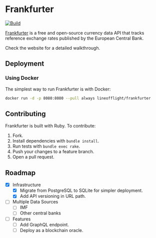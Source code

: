 # Frankfurter

[![Build](https://github.com/lineofflight/frankfurter/workflows/build/badge.svg)](https://github.com/lineofflight/frankfurter/actions)

[Frankfurter](https://frankfurter.dev) is a free and open-source currency data API that tracks reference exchange rates published by the European Central Bank.

Check the website for a detailed walkthrough.

## Deployment

### Using Docker

The simplest way to run Frankfurter is with Docker:

```bash
docker run -d -p 8080:8080 --pull always lineofflight/frankfurter
```

## Contributing

Frankfurter is built with Ruby. To contribute:

1. Fork.
2. Install dependencies with `bundle install`.
3. Run tests with `bundle exec rake`.
4. Push your changes to a feature branch.
5. Open a pull request.

## Roadmap

- [x] Infrastructure
  - [x] Migrate from PostgreSQL to SQLite for simpler deployment.
  - [x] Add API versioning in URL path.

- [ ] Multiple Data Sources
  - [ ] IMF
  - [ ] Other central banks

- [ ] Features
  - [ ] Add GraphQL endpoint.
  - [ ] Deploy as a blockchain oracle.
